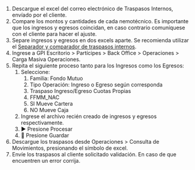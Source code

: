 1. Descargue el excel del correo electrónico de Traspasos Internos, envíado por el cliente.
2. Compare los montos y cantidades de cada nemotécnico. Es importante que los ingresos y egresos coincidan, en caso contrario comuníquese con el cliente para hacer el ajuste. 
3. Separe ingresos y egresos en dos excels aparte. Se recomienda utilizar el [Separador y comparador de traspasos internos](http://localhost:8501/Traspasos_Internos).
4. Ingrese a GPI Escritorio > Partícipes > Back Office > Operaciones > Carga Masiva Operaciones. 
5. Repita el siguiente proceso tanto para los Ingresos como los Egresos:
   1. Seleccione:
      1. Familia: Fondo Mutuo
      2. Tipo Operación: Ingreso o Egreso según corresponda
      3. Traspaso Ingreso/Egreso Cuotas Propias
      4. FFMM_NAC
      5. SI Mueve Cartera
      6. NO Mueve Caja
   2. Ingrese el archivo recién creado de ingresos y egresos respectivamente.
   3. :arrow_forward: Presione Procesar 
   4. :floppy_disk: Presione Guardar
6. Descargue los traspasos desde Operaciones > Consulta de Movimientos, presionando el símbolo de excel.
7. Envíe los traspasos al cliente solicitado validación. En caso de que encuentren un error corrija. 